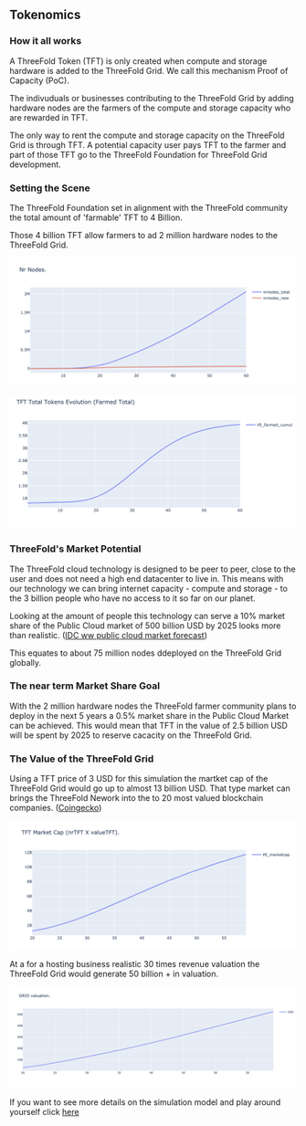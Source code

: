 ## Tokenomics


### How it all works

A ThreeFold Token (TFT) is only created when compute and storage hardware is added to the ThreeFold Grid. We call this mechanism Proof of Capacity (PoC).

The indivuduals or businesses contributing to the ThreeFold Grid by adding hardware nodes are the farmers of the compute and storage capacity who are rewarded in TFT.

The only way to rent the compute and storage capacity on the ThreeFold Grid is through TFT. A potential capacity user pays TFT to the farmer and part of those TFT go to the ThreeFold Foundation for ThreeFold Grid development.

### Setting the Scene

The ThreeFold Foundation set in alignment with the ThreeFold community the total amount of 'farmable' TFT to 4 Billion.

Those 4 billion TFT allow farmers to ad 2 million hardware nodes to the ThreeFold Grid.

![](img/2bnodes.png)

![](img/tftfarmed4b.png)


### ThreeFold's Market Potential

The ThreeFold cloud technology is designed to be peer to peer, close to the user and does not need a high end datacenter to live in.
This means with our technology we can bring internet capacity - compute and storage - to the 3 billion people who have no access to it so far on our planet.

Looking at the amount of people this technology can serve a 10% market share of the Public Cloud market of 500 billion USD by 2025 looks more than realistic. ([IDC ww public cloud market forecast](https://www.idc.com/getdoc.jsp?containerId=prUS45340719))

This equates to about 75 million nodes ddeployed on the ThreeFold Grid globally.

### The near term Market Share Goal

With the 2 million hardware nodes the ThreeFold farmer community plans to deploy in the next 5 years a 0.5% market share in the Public Cloud Market can be achieved. This would mean that TFT in the value of 2.5 billion USD will be spent by 2025 to reserve cacacity on the ThreeFold Grid.


### The Value of the ThreeFold Grid

Using a TFT price of 3 USD for this simulation the martket cap of the ThreeFold Grid would go up to almost 13 billion USD. That type market can brings the ThreeFold Nework into the to 20 most valued blockchain companies. ([Coingecko](https://www.coingecko.com/en))

![](img/marketcap4b.png)

At a for a hosting business realistic 30 times revenue valuation the ThreeFold Grid would generate 50 billion + in valuation. 

![](img/valuationb4.png)


If you want to see more details on the simulation model and play around yourself click [here](https://sdk3.threefold.io/#/simulator_install)
